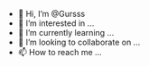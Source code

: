 - 👋 Hi, I’m @Gursss
- 👀 I’m interested in ...
- 🌱 I’m currently learning ...
- 💞️ I’m looking to collaborate on ...
- 📫 How to reach me ...

<!---
Gursss/Gursss is a ✨ special ✨ repository because its `README.md` (this file) appears on your GitHub profile.
You can click the Preview link to take a look at your changes.
--->
